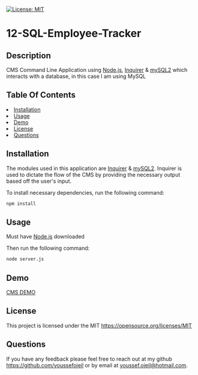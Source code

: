 [![License: MIT](https://img.shields.io/badge/License-MIT-yellow.svg)](https://opensource.org/licenses/MIT)
# 12-SQL-Employee-Tracker
## Description
CMS Command Line Application using [Node.js](https://nodejs.org/en/), [Inquirer](https://www.npmjs.com/package/inquirer/v/8.2.4) & [mySQL2](https://www.npmjs.com/package/mysql2) which interacts with a database, in this case I am using MySQL

## Table Of Contents
<li><a href="#installation">Installation</a></li>
<li><a href="#usage">Usage</a></li>
<li><a href="#demo">Demo</a></li>
<li><a href="#license">License</a></li>
<li><a href="#questions">Questions</a></li>

## Installation
The modules used in this application are [Inquirer](https://www.npmjs.com/package/inquirer/v/8.2.4) & [mySQL2](https://www.npmjs.com/package/mysql2). Inquirer is used to dictate the flow of the CMS by providing the necessary output based off the user's input.

To install necessary dependencies, run the following command:
```sh
npm install
```

## Usage
Must have [Node.js](https://nodejs.org/en/) downloaded

Then run the following command: 
```sh 
node server.js
```

## Demo
[CMS DEMO](https://drive.google.com/file/d/1cAPHm91Qq4UsbUsyOjsdu090NFg9N4uO/view)


## License
This project is licensed under the MIT https://opensource.org/licenses/MIT


## Questions
If you have any feedback please feel free to reach out at my github https://github.com/youssefojeil or by email at youssef.ojeil@hotmail.com.
